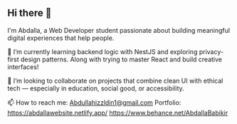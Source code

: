 ## Hi there 👋


I'm Abdalla, a Web Developer student passionate about building meaningful digital experiences that help people.

🌱 I’m currently learning backend logic with NestJS and exploring privacy-first design patterns. Along with trying to master React and build creative interfaces!

👯 I’m looking to collaborate on projects that combine clean UI with ethical tech — especially in education, social good, or accessibility.



📫 How to reach me: Abdullahizzldin1@gmail.com
Portfolio: https://abdallawebsite.netlify.app/
https://www.behance.net/AbdallaBabikir

